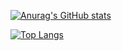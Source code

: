 [![Anurag's GitHub stats](https://github-readme-stats.vercel.app/api?username=mako0619&count_private=true?show_icons=true)](https://github.com/anuraghazra/github-readme-stats)


[![Top Langs](https://github-readme-stats.vercel.app/api/top-langs/?username=mako0619&layout=compact)](https://github.com/anuraghazra/github-readme-stats)

